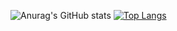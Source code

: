 

![Anurag's GitHub stats](https://github-readme-stats.vercel.app/api?username=HumbertoChiesi&show_icons=true&theme=dracula)
[![Top Langs](https://github-readme-stats.vercel.app/api/top-langs/?username=HumbertoChiesi&layout=compact&theme=dracula&langs_count=8)](https://github.com/anuraghazra/github-readme-stats)





<!--
**HumbertoChiesi/HumbertoChiesi** is a ✨ _special_ ✨ repository because its `README.md` (this file) appears on your GitHub profile.

Here are some ideas to get you started:

- 🔭 I’m currently working on ...
- 🌱 I’m currently learning ...
- 👯 I’m looking to collaborate on ...
- 🤔 I’m looking for help with ...
- 💬 Ask me about ...
- 📫 How to reach me: ...
- 😄 Pronouns: ...
- ⚡ Fun fact: ...
-->
